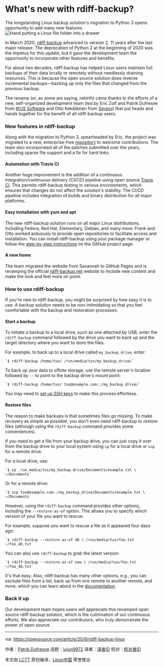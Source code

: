 [#]: collector: (lujun9972)
[#]: translator: (geekpi)
[#]: reviewer: ( )
[#]: publisher: ( )
[#]: url: ( )
[#]: subject: (What's new with rdiff-backup?)
[#]: via: (https://opensource.com/article/20/9/rdiff-backup-linux)
[#]: author: (Patrik Dufresne https://opensource.com/users/patrik-dufresne)

What's new with rdiff-backup?
======
The longstanding Linux backup solution's migration to Python 3 opens
opportunity to add many new features.
![Hand putting a Linux file folder into a drawer][1]

In March 2020, [rdiff-backup][2] advanced to version 2, 11 years after the last major release. The deprecation of Python 2 at the beginning of 2020 was the impetus for this update, but it gave the development team the opportunity to incorporate other features and benefits.

For about two decades, rdiff-backup has helped Linux users maintain full backups of their data locally or remotely without needlessly draining resources. This is because the open source solution does reverse incremental backups—backing up only the files that changed from the previous backup.

The revamp (or, as some are saying, rebirth) came thanks to the efforts of a new, self-organized development team (led by Eric Zolf and Patrik Dufresne from [IKUS Software][3] and Otto Kekäläinen from [Seravo][4]) that put heads and hands together for the benefit of all rdiff-backup users.

### New features in rdiff-backup

Along with the migration to Python 3, spearheaded by Eric, the project was migrated to a new, enterprise-free [repository][5] to welcome contributions. The team also incorporated all of the patches submitted over the years, including sparse file support and a fix for hard links.

#### Automation with Travis CI

Another huge improvement is the addition of a continuous integration/continuous delivery (CI/CD) pipeline using open source [Travis CI][6]. This permits rdiff-backup testing in various environments, which ensures that changes do not affect the solution's stability. The CI/CD pipeline includes integration of builds and binary distribution for all major platforms.

#### Easy installation with yum and apt

The new rdiff-backup solution runs on all major Linux distributions, including Fedora, Red Hat, Elementary, Debian, and many more. Frank and Otto worked arduously to provide open repositories to facilitate access and installation. You can install rdiff-backup using your package manager or follow the [step-by-step instructions][7] on the GitHub project page.

#### A new home

The team migrated the website from Savannah to GitHub Pages and is revamping the official [rdiff-backup.net][2] website to include new content and make the look and feel more on point.

### How to use rdiff-backup

If you're new to rdiff-backup, you might be surprised by how easy it is to use. A backup solution needs to be non-intimidating so that you feel comfortable with the backup and restoration processes.

#### Start a backup

To initiate a backup to a local drive, such as one attached by USB, enter the `rdiff-backup` command followed by the drive you want to back up and the target directory where you want to store the files.

For example, to back up to a local drive called `my_backup_drive`, enter:


```
`$ rdiff-backup /home/tux/ /run/media/tux/my_backup_drive/`
```

To back up your data to offsite storage, use the remote server's location followed by `::` to point to the backup drive's mount point:


```
`$ rdiff-backup /home/tux/ tux@example.com::/my_backup_drive/`
```

You may need to [set up SSH keys][8] to make this process effortless.

#### Restore files

The reason to make backups is that sometimes files go missing. To make recovery as simple as possible, you don't even need rdiff-backup to restore files (although using the `rdiff-backup` command provides some conveniences).

If you need to get a file from your backup drive, you can just copy it over from the backup drive to your local system using `cp` for a local drive or `scp` for a remote drive.

For a local drive, use:


```
`$ cp _run_media/tux/my_backup_drive/Documents/example.txt \ ~/Documents`
```

Or for a remote drive:


```
`$ scp tux@example.com::/my_backup_drive/Documents/example.txt \ ~/Documents`
```

However, using the `rdiff-backup` command provides other options, including the `--restore-as-of` option. This allows you to specify which version of your file you want to rescue.

For example, suppose you want to rescue a file as it appeared four days ago:


```
`$ rdiff-backup --restore-as-of 4D \ /run/media/tux/foo.txt ~/foo_4D.txt`
```

You can also use `rdiff-backup` to grab the latest version:


```
`$ rdiff-backup --restore-as-of now \ /run/media/tux/foo.txt ~/foo_4D.txt`
```

It's that easy. Also, rdiff-backup has many other options, e.g., you can exclude files from a list, back up from one remote to another remote, and more, which you can learn about in the [documentation][9].

### Back it up

Our development team hopes users will appreciate this revamped open source rdiff-backup solution, which is the culmination of our continuous efforts. We also appreciate our contributors, who truly demonstrate the power of open source.

--------------------------------------------------------------------------------

via: https://opensource.com/article/20/9/rdiff-backup-linux

作者：[Patrik Dufresne][a]
选题：[lujun9972][b]
译者：[译者ID](https://github.com/译者ID)
校对：[校对者ID](https://github.com/校对者ID)

本文由 [LCTT](https://github.com/LCTT/TranslateProject) 原创编译，[Linux中国](https://linux.cn/) 荣誉推出

[a]: https://opensource.com/users/patrik-dufresne
[b]: https://github.com/lujun9972
[1]: https://opensource.com/sites/default/files/styles/image-full-size/public/lead-images/yearbook-haff-rx-linux-file-lead_0.png?itok=-i0NNfDC (Hand putting a Linux file folder into a drawer)
[2]: https://rdiff-backup.net/
[3]: https://www.ikus-soft.com/en/
[4]: https://seravo.fi/english
[5]: https://github.com/rdiff-backup/rdiff-backup
[6]: https://en.wikipedia.org/wiki/Travis_CI
[7]: https://github.com/rdiff-backup/rdiff-backup#installation
[8]: https://opensource.com/article/20/8/how-ssh
[9]: https://rdiff-backup.net/docs/examples.html
